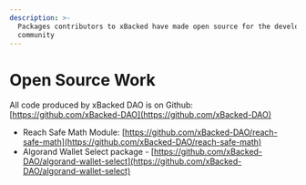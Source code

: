 ```yaml
---
description: >-
  Packages contributors to xBacked have made open source for the development
  community
---
```


# Open Source Work

All code produced by xBacked DAO is on Github: [https://github.com/xBacked-DAO](https://github.com/xBacked-DAO)

* Reach Safe Math Module: [https://github.com/xBacked-DAO/reach-safe-math](https://github.com/xBacked-DAO/reach-safe-math)
* Algorand Wallet Select package - [https://github.com/xBacked-DAO/algorand-wallet-select](https://github.com/xBacked-DAO/algorand-wallet-select)
